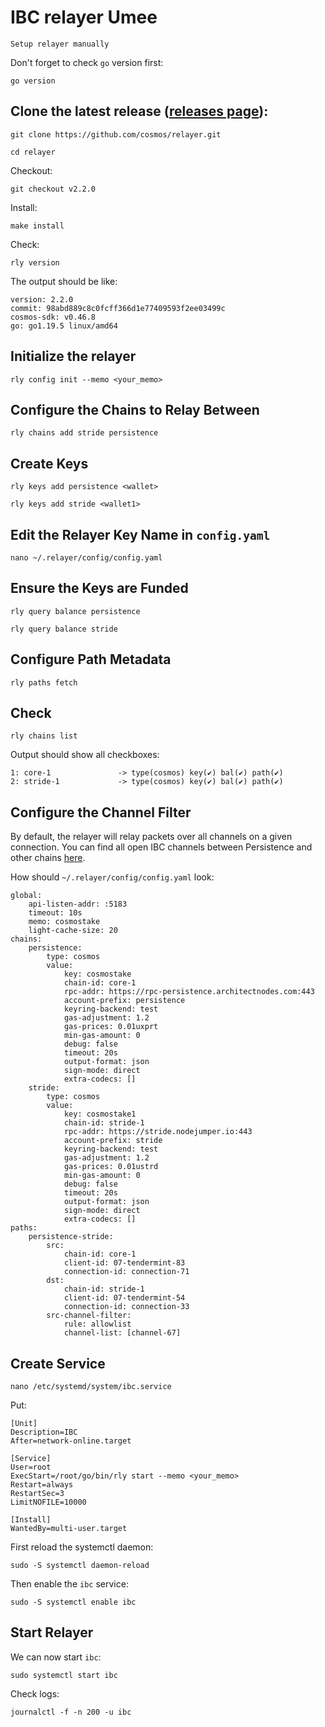 # IBC relayer Umee
``Setup relayer manually``

Don't forget to check `go` version first:
```console
go version
```

## Clone the latest release ([releases page](https://github.com/cosmos/relayer/releases)):
```console
git clone https://github.com/cosmos/relayer.git
```
```console
cd relayer
```

Checkout:
```console
git checkout v2.2.0
```

Install:
```console
make install
```

Check:
```console
rly version
```
The output should be like:
```
version: 2.2.0
commit: 98abd889c8c0fcff366d1e77409593f2ee03499c
cosmos-sdk: v0.46.8
go: go1.19.5 linux/amd64
```

## Initialize the relayer
```console
rly config init --memo <your_memo>
```

## Configure the Chains to Relay Between
```console
rly chains add stride persistence
```

## Create Keys
```console
rly keys add persistence <wallet>
```
```console
rly keys add stride <wallet1>
```

## Edit the Relayer Key Name in `config.yaml`
```console
nano ~/.relayer/config/config.yaml
```

## Ensure the Keys are Funded
```console
rly query balance persistence
```
```console
rly query balance stride
```

## Configure Path Metadata
```console
rly paths fetch
```

## Check
```console
rly chains list
```
Output should show all checkboxes:
```
1: core-1               -> type(cosmos) key(✔) bal(✔) path(✔)
2: stride-1             -> type(cosmos) key(✔) bal(✔) path(✔)
```

## Configure the Channel Filter
By default, the relayer will relay packets over all channels on a given connection. You can find all open IBC channels between Persistence and other chains [here](https://www.mintscan.io/persistence/relayers).

How should `~/.relayer/config/config.yaml` look:
```
global:
    api-listen-addr: :5183
    timeout: 10s
    memo: cosmostake
    light-cache-size: 20
chains:
    persistence:
        type: cosmos
        value:
            key: cosmostake
            chain-id: core-1
            rpc-addr: https://rpc-persistence.architectnodes.com:443
            account-prefix: persistence
            keyring-backend: test
            gas-adjustment: 1.2
            gas-prices: 0.01uxprt
            min-gas-amount: 0
            debug: false
            timeout: 20s
            output-format: json
            sign-mode: direct
            extra-codecs: []
    stride:
        type: cosmos
        value:
            key: cosmostake1
            chain-id: stride-1
            rpc-addr: https://stride.nodejumper.io:443
            account-prefix: stride
            keyring-backend: test
            gas-adjustment: 1.2
            gas-prices: 0.01ustrd
            min-gas-amount: 0
            debug: false
            timeout: 20s
            output-format: json
            sign-mode: direct
            extra-codecs: []
paths:
    persistence-stride:
        src:
            chain-id: core-1
            client-id: 07-tendermint-83
            connection-id: connection-71
        dst:
            chain-id: stride-1
            client-id: 07-tendermint-54
            connection-id: connection-33
        src-channel-filter:
            rule: allowlist
            channel-list: [channel-67]
 ```
 ## Create Service
 ```console
 nano /etc/systemd/system/ibc.service
 ```
 Put:
 ```
[Unit]
Description=IBC
After=network-online.target

[Service]
User=root
ExecStart=/root/go/bin/rly start --memo <your_memo>
Restart=always
RestartSec=3
LimitNOFILE=10000

[Install]
WantedBy=multi-user.target
```
First reload the systemctl daemon:
```console
sudo -S systemctl daemon-reload
```
Then enable the `ibc` service:
```console
sudo -S systemctl enable ibc
```

 ## Start Relayer
 We can now start `ibc`:
```console
sudo systemctl start ibc
```
Check logs:
```console
journalctl -f -n 200 -u ibc
```
 
